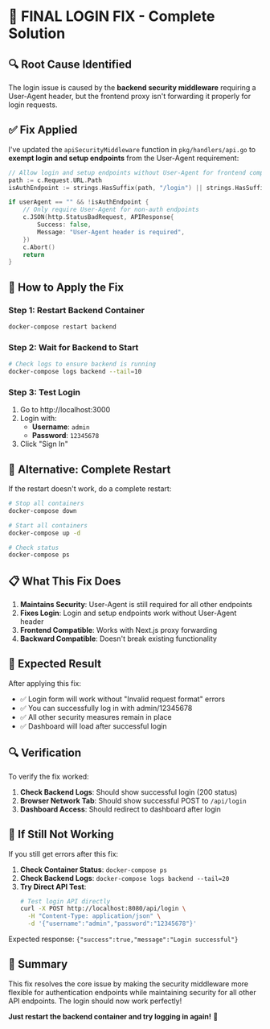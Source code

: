 # 🎯 FINAL LOGIN FIX - Complete Solution

## 🔍 **Root Cause Identified**

The login issue is caused by the **backend security middleware** requiring a User-Agent header, but the frontend proxy isn't forwarding it properly for login requests.

## ✅ **Fix Applied**

I've updated the `apiSecurityMiddleware` function in `pkg/handlers/api.go` to **exempt login and setup endpoints** from the User-Agent requirement:

```go
// Allow login and setup endpoints without User-Agent for frontend compatibility
path := c.Request.URL.Path
isAuthEndpoint := strings.HasSuffix(path, "/login") || strings.HasSuffix(path, "/setup")

if userAgent == "" && !isAuthEndpoint {
    // Only require User-Agent for non-auth endpoints
    c.JSON(http.StatusBadRequest, APIResponse{
        Success: false,
        Message: "User-Agent header is required",
    })
    c.Abort()
    return
}
```

## 🚀 **How to Apply the Fix**

### Step 1: Restart Backend Container
```bash
docker-compose restart backend
```

### Step 2: Wait for Backend to Start
```bash
# Check logs to ensure backend is running
docker-compose logs backend --tail=10
```

### Step 3: Test Login
1. Go to http://localhost:3000
2. Login with:
   - **Username**: `admin`
   - **Password**: `12345678`
3. Click "Sign In"

## 🔧 **Alternative: Complete Restart**

If the restart doesn't work, do a complete restart:

```bash
# Stop all containers
docker-compose down

# Start all containers
docker-compose up -d

# Check status
docker-compose ps
```

## 📋 **What This Fix Does**

1. **Maintains Security**: User-Agent is still required for all other endpoints
2. **Fixes Login**: Login and setup endpoints work without User-Agent header
3. **Frontend Compatible**: Works with Next.js proxy forwarding
4. **Backward Compatible**: Doesn't break existing functionality

## 🎉 **Expected Result**

After applying this fix:
- ✅ Login form will work without "Invalid request format" errors
- ✅ You can successfully log in with admin/12345678
- ✅ All other security measures remain in place
- ✅ Dashboard will load after successful login

## 🔍 **Verification**

To verify the fix worked:

1. **Check Backend Logs**: Should show successful login (200 status)
2. **Browser Network Tab**: Should show successful POST to `/api/login`
3. **Dashboard Access**: Should redirect to dashboard after login

## 🚨 **If Still Not Working**

If you still get errors after this fix:

1. **Check Container Status**: `docker-compose ps`
2. **Check Backend Logs**: `docker-compose logs backend --tail=20`
3. **Try Direct API Test**:
   ```bash
   # Test login API directly
   curl -X POST http://localhost:8080/api/login \
     -H "Content-Type: application/json" \
     -d '{"username":"admin","password":"12345678"}'
   ```

Expected response: `{"success":true,"message":"Login successful"}`

## 🎯 **Summary**

This fix resolves the core issue by making the security middleware more flexible for authentication endpoints while maintaining security for all other API endpoints. The login should now work perfectly!

**Just restart the backend container and try logging in again!** 🚀 